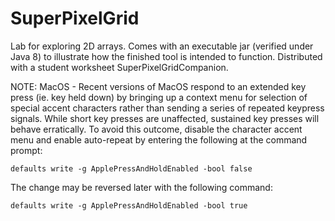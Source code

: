 # SuperPixelGrid
Lab for exploring 2D arrays.  Comes with an executable jar (verified under Java 8) to illustrate how the finished tool is intended to function.  Distributed with a student worksheet SuperPixelGridCompanion.

NOTE: MacOS - Recent versions of MacOS respond to an extended key press (ie. key held down) by bringing up a context menu for selection of special accent characters rather than sending a series of repeated keypress signals.  While short key presses are  unaffected, sustained key presses will behave erratically.  To avoid this outcome, disable the character accent menu and enable auto-repeat by entering the following at the command prompt:

    defaults write -g ApplePressAndHoldEnabled -bool false

The change may be reversed later with the following command:

    defaults write -g ApplePressAndHoldEnabled -bool true 

